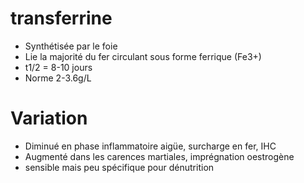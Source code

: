 # transferrine



- Synthétisée par le foie 
- Lie la majorité du fer circulant sous forme ferrique (Fe3+) 
- t1/2 = 8-10 jours 
- Norme 2-3.6g/L 


# Variation


- Diminué en phase inflammatoire aigüe, surcharge en fer, IHC 
- Augmenté dans les carences martiales, imprégnation oestrogène 
- sensible mais peu spécifique pour dénutrition 

